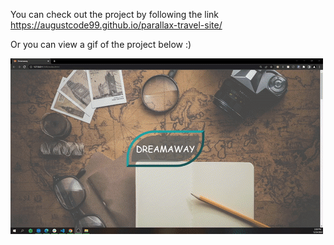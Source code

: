 You can check out the project by following the link
https://augustcode99.github.io/parallax-travel-site/

Or you can view a gif of the project below :)

![](images/dreamawaygif.gif)
